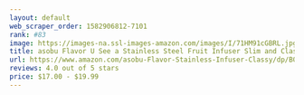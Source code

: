 ```yaml
---
layout: default 
﻿web_scraper_order: 1582906812-7101
rank: #83
image: https://images-na.ssl-images-amazon.com/images/I/71HM91cGBRL.jpg
title: asobu Flavor U See a Stainless Steel Fruit Infuser Slim and Classy Water Bottle 16 Ounce Bpa Free
url: https://www.amazon.com/asobu-Flavor-Stainless-Infuser-Classy/dp/B07F5XW861/ref=zg_mw_sporting-goods_83?_encoding=UTF8&psc=1&refRID=5CP7JJH669Q653S4FQ41
reviews: 4.0 out of 5 stars
price: $17.00 - $19.99
---
```

